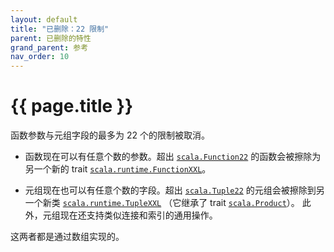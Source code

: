 ```yaml
---
layout: default
title: "已删除：22 限制"
parent: 已删除的特性
grand_parent: 参考
nav_order: 10
---
```


# {{ page.title }}

函数参数与元组字段的最多为 22 个的限制被取消。

* 函数现在可以有任意个数的参数。超出 [`scala.Function22`](https://www.scala-lang.org/api/current/scala/Function22.html)
  的函数会被擦除为另一个新的 trait [`scala.runtime.FunctionXXL`](https://dotty.epfl.ch/api/scala/runtime/FunctionXXL.html)。

* 元组现在也可以有任意个数的字段。超出 [`scala.Tuple22`](https://www.scala-lang.org/api/current/scala/Tuple22.html)
  的元组会被擦除到另一个新类 [`scala.runtime.TupleXXL`](https://dotty.epfl.ch/api/scala/runtime/TupleXXL.html)
  （它继承了 trait [`scala.Product`](https://dotty.epfl.ch/api/scala/Product.html)）。
  此外，元组现在还支持类似连接和索引的通用操作。

这两者都是通过数组实现的。

